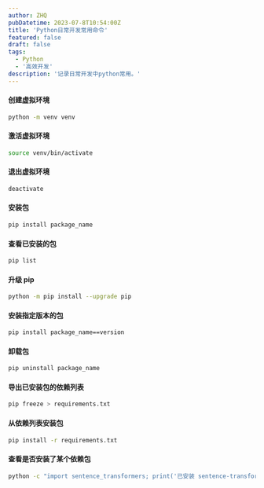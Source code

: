 ```yaml
---
author: ZHQ
pubDatetime: 2023-07-8T10:54:00Z
title: 'Python日常开发常用命令'
featured: false
draft: false
tags:
  - Python
  - '高效开发'
description: '记录日常开发中python常用。'
---
```


#### 创建虚拟环境
```bash
python -m venv venv
```

#### 激活虚拟环境
```bash
source venv/bin/activate
```

#### 退出虚拟环境
```bash
deactivate
```

#### 安装包
```bash
pip install package_name
```

#### 查看已安装的包
```bash
pip list
```

#### 升级 pip
```bash
python -m pip install --upgrade pip
```

#### 安装指定版本的包
```bash
pip install package_name==version
```

#### 卸载包
```bash
pip uninstall package_name
```

#### 导出已安装包的依赖列表
```bash
pip freeze > requirements.txt
```

#### 从依赖列表安装包
```bash
pip install -r requirements.txt
```
#### 查看是否安装了某个依赖包
```bash
python -c "import sentence_transformers; print('已安装 sentence-transformers')"
```
